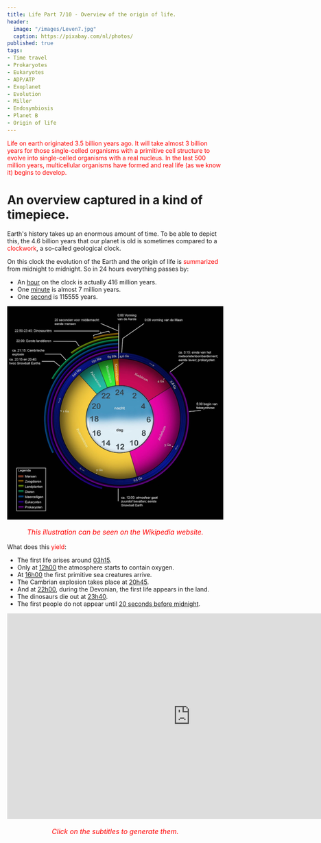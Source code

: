 ```yaml
---
title: Life Part 7/10 - Overview of the origin of life.
header:
  image: "/images/Leven7.jpg"
  caption: https://pixabay.com/nl/photos/
published: true
tags:
- Time travel
- Prokaryotes
- Eukaryotes
- ADP/ATP
- Exoplanet
- Evolution
- Miller
- Endosymbiosis
- Planet B
- Origin of life
---
```


<span style="color: red;">Life on earth originated 3.5 billion years ago. It will take almost 3 billion years for those single-celled organisms with a primitive cell structure to evolve into single-celled organisms with a real nucleus. In the last 500 million years, multicellular organisms have formed and real life (as we know it) begins to develop.</span>

# An overview captured in a kind of timepiece.

Earth's history takes up an enormous amount of time. To be able to depict this, the 4.6 billion years that our planet is old is sometimes compared to a <span style="color: red;">clockwork</span>, a so-called geological clock.

On this clock the evolution of the Earth and the origin of life is <span style="color: red;">summarized</span> from midnight to midnight. So in 24 hours everything passes by:
* An <u>hour</u> on the clock is actually 416 million years.
* One <u>minute</u> is almost 7 million years.
* One <u>second</u> is 115555 years.

<div align="center"><img src="/images/Geologische klok.jpg" alt="" width="" height=""></div>

<p style="text-align: center; font-size: 12pt;"><span style="color: red;"><i>This illustration can be seen on the Wikipedia website.</i></span></p>

What does this <span style="color: red;">yield</span>:
* The first life arises around <u>03h15</u>. 
* Only at <u>12h00</u> the atmosphere starts to contain oxygen.
* At <u>16h00</u> the first primitive sea creatures arrive. 
* The Cambrian explosion takes place at <u>20h45</u>.
* And at <u>22h00</u>, during the Devonian, the first life appears in the land. 
* The dinosaurs die out at <u>23h40</u>.
* The first people do not appear until <u>20 seconds before midnight</u>.

<iframe width="853" height="480" src="https://www.youtube.com/embed/lnh5NFX4OAU" frameborder="0" allow="accelerometer; autoplay; clipboard-write; encrypted-media; gyroscope; picture-in-picture" allowfullscreen></iframe>

<p style="text-align: center; font-size: 12pt;"><span style="color: red;"><i>Click on the subtitles to generate them.</i></span></p>
